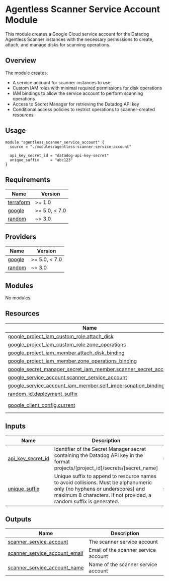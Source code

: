 # Agentless Scanner Service Account Module

This module creates a Google Cloud service account for the Datadog Agentless Scanner instances with the necessary permissions to create, attach, and manage disks for scanning operations.

## Overview

The module creates:
- A service account for scanner instances to use
- Custom IAM roles with minimal required permissions for disk operations
- IAM bindings to allow the service account to perform scanning operations
- Access to Secret Manager for retrieving the Datadog API key
- Conditional access policies to restrict operations to scanner-created resources

## Usage

```hcl
module "agentless_scanner_service_account" {
  source = "./modules/agentless-scanner-service-account"

  api_key_secret_id = "datadog-api-key-secret"
  unique_suffix     = "abc123"
}
```

<!-- BEGIN_TF_DOCS -->
## Requirements

| Name | Version |
|------|---------|
| <a name="requirement_terraform"></a> [terraform](#requirement\_terraform) | >= 1.0 |
| <a name="requirement_google"></a> [google](#requirement\_google) | >= 5.0, < 7.0 |
| <a name="requirement_random"></a> [random](#requirement\_random) | ~> 3.0 |

## Providers

| Name | Version |
|------|---------|
| <a name="provider_google"></a> [google](#provider\_google) | >= 5.0, < 7.0 |
| <a name="provider_random"></a> [random](#provider\_random) | ~> 3.0 |

## Modules

No modules.

## Resources

| Name | Type |
|------|------|
| [google_project_iam_custom_role.attach_disk](https://registry.terraform.io/providers/hashicorp/google/latest/docs/resources/project_iam_custom_role) | resource |
| [google_project_iam_custom_role.zone_operations](https://registry.terraform.io/providers/hashicorp/google/latest/docs/resources/project_iam_custom_role) | resource |
| [google_project_iam_member.attach_disk_binding](https://registry.terraform.io/providers/hashicorp/google/latest/docs/resources/project_iam_member) | resource |
| [google_project_iam_member.zone_operations_binding](https://registry.terraform.io/providers/hashicorp/google/latest/docs/resources/project_iam_member) | resource |
| [google_secret_manager_secret_iam_member.scanner_secret_access](https://registry.terraform.io/providers/hashicorp/google/latest/docs/resources/secret_manager_secret_iam_member) | resource |
| [google_service_account.scanner_service_account](https://registry.terraform.io/providers/hashicorp/google/latest/docs/resources/service_account) | resource |
| [google_service_account_iam_member.self_impersonation_binding](https://registry.terraform.io/providers/hashicorp/google/latest/docs/resources/service_account_iam_member) | resource |
| [random_id.deployment_suffix](https://registry.terraform.io/providers/hashicorp/random/latest/docs/resources/id) | resource |
| [google_client_config.current](https://registry.terraform.io/providers/hashicorp/google/latest/docs/data-sources/client_config) | data source |

## Inputs

| Name | Description | Type | Default | Required |
|------|-------------|------|---------|:--------:|
| <a name="input_api_key_secret_id"></a> [api\_key\_secret\_id](#input\_api\_key\_secret\_id) | Identifier of the Secret Manager secret containing the Datadog API key in the format projects/[project\_id]/secrets/[secret\_name] | `string` | n/a | yes |
| <a name="input_unique_suffix"></a> [unique\_suffix](#input\_unique\_suffix) | Unique suffix to append to resource names to avoid collisions. Must be alphanumeric only (no hyphens or underscores) and maximum 8 characters. If not provided, a random suffix is generated. | `string` | `""` | no |

## Outputs

| Name | Description |
|------|-------------|
| <a name="output_scanner_service_account"></a> [scanner\_service\_account](#output\_scanner\_service\_account) | The scanner service account |
| <a name="output_scanner_service_account_email"></a> [scanner\_service\_account\_email](#output\_scanner\_service\_account\_email) | Email of the scanner service account |
| <a name="output_scanner_service_account_name"></a> [scanner\_service\_account\_name](#output\_scanner\_service\_account\_name) | Name of the scanner service account |
<!-- END_TF_DOCS -->